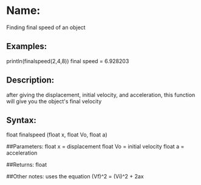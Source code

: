 # Name: 
Finding final speed of an object
## Examples:
println(finalspeed(2,4,8)) 
final speed = 6.928203

## Description:
after giving the displacement, initial velocity, and acceleration, this function will give you the object's final velocity

## Syntax:
float finalspeed (float x, float Vo, float a)

##Parameters: 
float x = displacement
float Vo = initial velocity
float a = acceleration

##Returns:
float

##Other notes:
uses the equation (Vf)^2 = (Vi)^2 + 2ax
